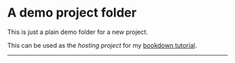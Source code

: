 # A demo project folder

This is just a plain demo folder for a new project.

This can be used as the *hosting project* for my [bookdown tutorial](https://k-hench.github.io/x_markdown/markdown_logbook.html).

---
